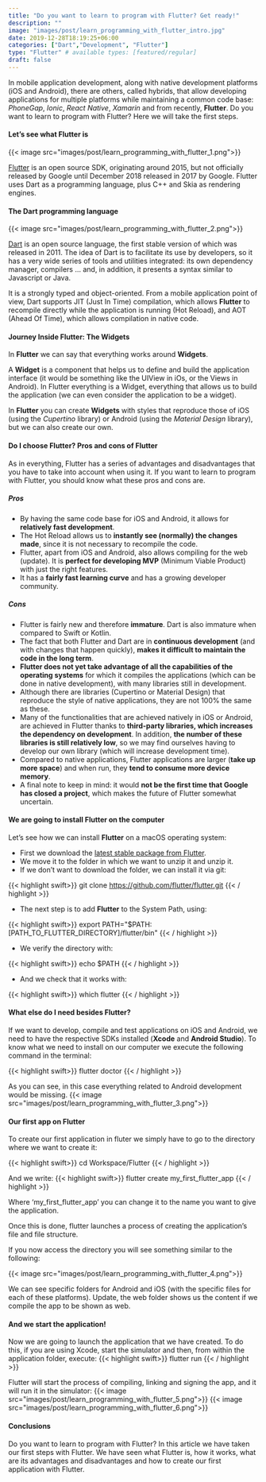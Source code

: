 ```yaml
---
title: "Do you want to learn to program with Flutter? Get ready!"
description: ""
image: "images/post/learn_programming_with_flutter_intro.jpg"
date: 2019-12-28T18:19:25+06:00
categories: ["Dart","Development", "Flutter"]
type: "Flutter" # available types: [featured/regular]
draft: false
---
```

In mobile application development, along with native development platforms (iOS and Android), there are others, called hybrids, that allow developing applications for multiple platforms while maintaining a common code base: *PhoneGap*, *Ionic*, *React Native*, *Xamarin* and from recently, **Flutter**. Do you want to learn to program with Flutter? Here we will take the first steps.

#### Let’s see what Flutter is
{{< image src="images/post/learn_programming_with_flutter_1.png">}}

[Flutter](https://flutter.dev/) is an open source SDK, originating around 2015, but not officially released by Google until December 2018 released in 2017 by Google. Flutter uses Dart as a programming language, plus C++ and Skia as rendering engines.
#### The Dart programming language
{{< image src="images/post/learn_programming_with_flutter_2.png">}}


[Dart](https://dart.dev/) is an open source language, the first stable version of which was released in 2011. The idea of Dart is to facilitate its use by developers, so it has a very wide series of tools and utilities integrated: its own dependency manager, compilers … and, in addition, it presents a syntax similar to Javascript or Java.

It is a strongly typed and object-oriented. From a mobile application point of view, Dart supports JIT (Just In Time) compilation, which allows **Flutter** to recompile directly while the application is running (Hot Reload), and AOT (Ahead Of Time), which allows compilation in native code.
#### Journey Inside Flutter: The Widgets

In **Flutter** we can say that everything works around **Widgets**.

A **Widget** is a component that helps us to define and build the application interface (it would be something like the UIView in iOs, or the Views in Android). In Flutter everything is a Widget, everything that allows us to build the application (we can even consider the application to be a widget).

In **Flutter** you can create **Widgets** with styles that reproduce those of iOS (using the *Cupertino* library) or Android (using the *Material Design* library), but we can also create our own.
#### Do I choose Flutter? Pros and cons of Flutter

As in everything, Flutter has a series of advantages and disadvantages that you have to take into account when using it. If you want to learn to program with Flutter, you should know what these pros and cons are.
##### Pros

* By having the same code base for iOS and Android, it allows for **relatively fast development**.
* The Hot Reload allows us to **instantly see (normally) the changes made**, since it is not necessary to recompile the code.
* Flutter, apart from iOS and Android, also allows compiling for the web (update). It is **perfect for developing MVP** (Minimum Viable Product) with just the right features.
* It has a **fairly fast learning curve** and has a growing developer community.

##### Cons

* Flutter is fairly new and therefore **immature**. Dart is also immature when compared to Swift or Kotlin.
* The fact that both Flutter and Dart are in **continuous development** (and with changes that happen quickly), **makes it difficult to maintain the code in the long term**.
* **Flutter does not yet take advantage of all the capabilities of the operating systems** for which it compiles the applications (which can be done in native development), with many libraries still in development.
* Although there are libraries (Cupertino or Material Design) that reproduce the style of native applications, they are not 100% the same as these.
* Many of the functionalities that are achieved natively in iOS or Android, are achieved in Flutter thanks to **third-party libraries, which increases the dependency on development**. In addition, **the number of these libraries is still relatively low**, so we may find ourselves having to develop our own library (which will increase development time).
* Compared to native applications, Flutter applications are larger (**take up more space**) and when run, they **tend to consume more device memory**.
* A final note to keep in mind: it would **not be the first time that Google has closed a project**, which makes the future of Flutter somewhat uncertain.

#### We are going to install Flutter on the computer

Let’s see how we can install **Flutter** on a macOS operating system:

* First we download the [latest stable package from Flutter](https://flutter.dev/docs/get-started/install/macos).
* We move it to the folder in which we want to unzip it and unzip it.
* If we don’t want to download the folder, we can install it via git:

{{< highlight swift>}}
 git clone https://github.com/flutter/flutter.git
{{< / highlight >}}

* The next step is to add **Flutter** to the System Path, using:

{{< highlight swift>}}
 export PATH="$PATH:[PATH_TO_FLUTTER_DIRECTORY]/flutter/bin"
{{< / highlight >}}


* We verify the directory with:

{{< highlight swift>}}
 echo $PATH
{{< / highlight >}}


* And we check that it works with:

{{< highlight swift>}}
 which flutter
{{< / highlight >}}


#### What else do I need besides Flutter?

If we want to develop, compile and test applications on iOS and Android, we need to have the respective SDKs installed (**Xcode** and **Android Studio**). To know what we need to install on our computer we execute the following command in the terminal:

{{< highlight swift>}}
 flutter doctor
{{< / highlight >}}


As you can see, in this case everything related to Android development would be missing.
{{< image src="images/post/learn_programming_with_flutter_3.png">}}

#### Our first app on Flutter

To create our first application in fluter we simply have to go to the directory where we want to create it:

{{< highlight swift>}}
 cd Workspace/Flutter
{{< / highlight >}}


And we write:
{{< highlight swift>}}
 flutter create my_first_flutter_app
{{< / highlight >}}


Where ‘my_first_flutter_app’ you can change it to the name you want to give the application.

Once this is done, flutter launches a process of creating the application’s file and file structure.

If you now access the directory you will see something similar to the following:

{{< image src="images/post/learn_programming_with_flutter_4.png">}}

We can see specific folders for Android and iOS (with the specific files for each of these platforms). Update, the web folder shows us the content if we compile the app to be shown as web.
#### And we start the application!

Now we are going to launch the application that we have created. To do this, if you are using Xcode, start the simulator and then, from within the application folder, execute:
{{< highlight swift>}}
 flutter run
{{< / highlight >}}

Flutter will start the process of compiling, linking and signing the app, and it will run it in the simulator:
{{< image src="images/post/learn_programming_with_flutter_5.png">}}
{{< image src="images/post/learn_programming_with_flutter_6.png">}}

#### Conclusions

Do you want to learn to program with Flutter? In this article we have taken our first steps with Flutter. We have seen what Flutter is, how it works, what are its advantages and disadvantages and how to create our first application with Flutter.